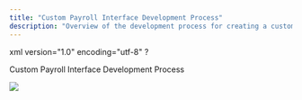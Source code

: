 ```yaml
---
title: "Custom Payroll Interface Development Process"
description: "Overview of the development process for creating a custom payroll interface, including design review and implementation steps."
---
```


xml version="1.0" encoding="utf-8" ?





Custom Payroll Interface Development Process




![](/img/dstCustomInterfaceReview_Design_big.png)